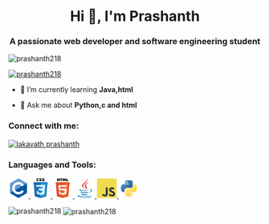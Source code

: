 <h1 align="center">Hi 👋, I'm Prashanth</h1>
<h3 align="center">A passionate web developer and software engineering student</h3>

<p align="left"> <img src="https://komarev.com/ghpvc/?username=prashanth218&label=Profile%20views&color=0e75b6&style=flat" alt="prashanth218" /> </p>

<p align="left"> <a href="https://github.com/ryo-ma/github-profile-trophy"><img src="https://github-profile-trophy.vercel.app/?username=prashanth218" alt="prashanth218" /></a> </p>

- 🌱 I’m currently learning **Java,html**

- 💬 Ask me about **Python,c and html**

<h3 align="left">Connect with me:</h3>
<p align="left">
<a href="https://linkedin.com/in/lakavath prashanth" target="blank"><img align="center" src="https://raw.githubusercontent.com/rahuldkjain/github-profile-readme-generator/master/src/images/icons/Social/linked-in-alt.svg" alt="lakavath prashanth" height="30" width="40" /></a>
</p>

<h3 align="left">Languages and Tools:</h3>
<p align="left"> <a href="https://www.cprogramming.com/" target="_blank" rel="noreferrer"> <img src="https://raw.githubusercontent.com/devicons/devicon/master/icons/c/c-original.svg" alt="c" width="40" height="40"/> </a> <a href="https://www.w3schools.com/css/" target="_blank" rel="noreferrer"> <img src="https://raw.githubusercontent.com/devicons/devicon/master/icons/css3/css3-original-wordmark.svg" alt="css3" width="40" height="40"/> </a> <a href="https://www.w3.org/html/" target="_blank" rel="noreferrer"> <img src="https://raw.githubusercontent.com/devicons/devicon/master/icons/html5/html5-original-wordmark.svg" alt="html5" width="40" height="40"/> </a> <a href="https://www.java.com" target="_blank" rel="noreferrer"> <img src="https://raw.githubusercontent.com/devicons/devicon/master/icons/java/java-original.svg" alt="java" width="40" height="40"/> </a> <a href="https://developer.mozilla.org/en-US/docs/Web/JavaScript" target="_blank" rel="noreferrer"> <img src="https://raw.githubusercontent.com/devicons/devicon/master/icons/javascript/javascript-original.svg" alt="javascript" width="40" height="40"/> </a> <a href="https://www.python.org" target="_blank" rel="noreferrer"> <img src="https://raw.githubusercontent.com/devicons/devicon/master/icons/python/python-original.svg" alt="python" width="40" height="40"/> </a> </p>

<p><img align="left" src="https://github-readme-stats.vercel.app/api/top-langs?username=prashanth218&show_icons=true&locale=en&layout=compact" alt="prashanth218" /></p>

<p>&nbsp;<img align="center" src="https://github-readme-stats.vercel.app/api?username=prashanth218&show_icons=true&locale=en" alt="prashanth218" /></p>
